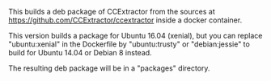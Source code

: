 This builds a deb package of CCExtractor from the sources at https://github.com/CCExtractor/ccextractor inside a docker container.

This version builds a package for Ubuntu 16.04 (xenial), but you can replace "ubuntu:xenial" in the Dockerfile by "ubuntu:trusty" or "debian:jessie" to build for Ubuntu 14.04 or Debian 8 instead.

The resulting deb package will be in a "packages" directory.

